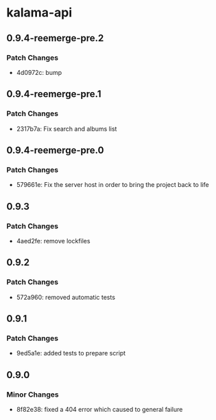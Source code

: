 # kalama-api

## 0.9.4-reemerge-pre.2

### Patch Changes

- 4d0972c: bump

## 0.9.4-reemerge-pre.1

### Patch Changes

- 2317b7a: Fix search and albums list

## 0.9.4-reemerge-pre.0

### Patch Changes

- 579661e: Fix the server host in order to bring the project back to life

## 0.9.3

### Patch Changes

- 4aed2fe: remove lockfiles

## 0.9.2

### Patch Changes

- 572a960: removed automatic tests

## 0.9.1

### Patch Changes

- 9ed5a1e: added tests to prepare script

## 0.9.0

### Minor Changes

- 8f82e38: fixed a 404 error which caused to general failure
